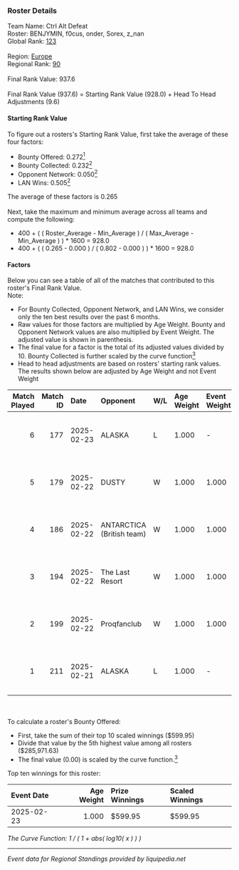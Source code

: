 ### Roster Details<br />
Team Name: Ctrl Alt Defeat<br />
Roster: BENJYMIN, f0cus, onder, Sorex, z_nan<br />
Global Rank: [123](../../standings_global_2025_02_28.md)<br />
<br />
Region: [Europe]( ../../standings_europe_2025_02_28.md)<br />
Regional Rank: [90]( ../../standings_europe_2025_02_28.md)<br />
<br />
Final Rank Value:  937.6<br />
<br />
Final Rank Value (937.6) = Starting Rank Value (928.0) + Head To Head Adjustments (9.6)<br />

#### Starting Rank Value<br />
To figure out a rosters's Starting Rank Value, first take the average of these four factors:<br />
- Bounty Offered: 0.272[<sup>1</sup>](#table2)
- Bounty Collected: 0.232[<sup>2</sup>](#table1)
- Opponent Network: 0.050[<sup>2</sup>](#table1)
- LAN Wins: 0.505[<sup>2</sup>](#table1)

The average of these factors is 0.265<br />
<br />
Next, take the maximum and minimum average across all teams and compute the following:<br />
- 400 + ( ( Roster_Average - Min_Average ) / ( Max_Average - Min_Average ) ) * 1600 = 928.0
- 400 + ( ( 0.265 - 0.000 ) / ( 0.802 - 0.000 ) ) * 1600 = 928.0


#### Factors<br />
Below you can see a table of all of the matches that contributed to this roster's Final Rank Value.<br />
Note:<br />

- For Bounty Collected, Opponent Network, and LAN Wins, we consider only the ten best results over the past 6 months.
- Raw values for those factors are multiplied by Age Weight. Bounty and Opponent Network values are also multiplied by Event Weight. The adjusted value is shown in parenthesis.
- The final value for a factor is the total of its adjusted values divided by 10. Bounty Collected is further scaled by the curve function[<sup>3</sup>](#curveFunction)
- Head to head adjustments are based on rosters' starting rank values. The results shown below are adjusted by Age Weight and not Event Weight
<span id="table1"></span><br />


| Match Played | Match ID | Date       | Opponent                  | W/L | Age Weight | Event Weight | Bounty Collected | Opponent Network | LAN Wins  | H2H Adj. | Roster                               |
| -: | -: | :- | :- | :- | :- | :- | :- | :- | :- | -: | :- |
|            6 |      177 | 2025-02-23 | ALASKA                    | L   | 1.000      | -            | -                | -                | -         |   -10.46 | BENJYMIN, f0cus, onder, Sorex, z_nan |
|            5 |      179 | 2025-02-22 | DUSTY                     | W   | 1.000      | 1.000        | 0.001 (0.001)    | 0.149 (0.149)    | 1 (1.000) |    11.63 | BENJYMIN, f0cus, onder, Sorex, z_nan |
|            4 |      186 | 2025-02-22 | ANTARCTICA (British team) | W   | 1.000      | 1.000        | 0.002 (0.002)    | 0.132 (0.132)    | 1 (1.000) |     7.40 | BENJYMIN, f0cus, onder, Sorex, z_nan |
|            3 |      194 | 2025-02-22 | The Last Resort           | W   | 1.000      | 1.000        | 0.001 (0.001)    | 0.173 (0.173)    | 1 (1.000) |     8.23 | BENJYMIN, f0cus, onder, Sorex, z_nan |
|            2 |      199 | 2025-02-22 | Proqfanclub               | W   | 1.000      | 1.000        | 0.000 (0.000)    | 0.050 (0.050)    | 1 (1.000) |     2.40 | BENJYMIN, f0cus, onder, Sorex, z_nan |
|            1 |      211 | 2025-02-21 | ALASKA                    | L   | 1.000      | -            | -                | -                | -         |    -9.60 | BENJYMIN, f0cus, onder, Sorex, z_nan |

<br />
<span id="table2"></span><br />
To calculate a roster's Bounty Offered:<br />

- First, take the sum of their top 10 scaled winnings ($599.95)
- Divide that value by the 5th highest value among all rosters ($285,971.63)
- The final value (0.00) is scaled by the curve function.[<sup>3</sup>](#curveFunction)

Top ten winnings for this roster:<br />

| Event Date | Age Weight | Prize Winnings | Scaled Winnings |
| :- | -: | :- | :- |
| 2025-02-23 |      1.000 | $599.95        | $599.95         |


<span id="curveFunction"></span>_The Curve Function: 1 / ( 1 + abs( log10( x ) ) )_<br />

---
_Event data for Regional Standings provided by liquipedia.net_<br />
